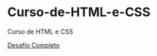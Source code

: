 # Curso-de-HTML-e-CSS
 Curso de HTML e CSS

<a href="https://danielsantosmartins.github.io/Curso-de-HTML-e-CSS/Exercicios/Desafios/d010s/android.html"> Desafio Completo</a>